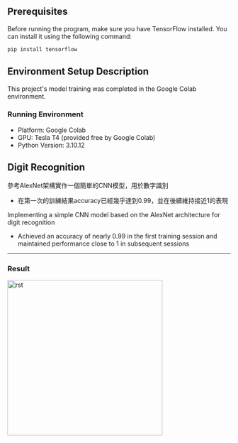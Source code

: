 ## Prerequisites

Before running the program, make sure you have TensorFlow installed. You can install it using the following command:

```bash
pip install tensorflow
```
## Environment Setup Description

This project's model training was completed in the Google Colab environment.<br>
### Running Environment

- Platform: Google Colab
- GPU: Tesla T4 (provided free by Google Colab)
- Python Version: 3.10.12



## Digit Recognition

參考AlexNet架構實作一個簡單的CNN模型，用於數字識別
- 在第一次的訓練結果accuracy已經幾乎達到0.99，並在後續維持接近1的表現


Implementing a simple CNN model based on the AlexNet architecture for digit recognition
- Achieved an accuracy of nearly 0.99 in the first training session and maintained performance close to 1 in subsequent sessions
<hr>


### Result
<img width="350" alt="rst" src="https://github.com/user-attachments/assets/610c6a27-50d9-4e21-9981-44d3d50c7a18" />


